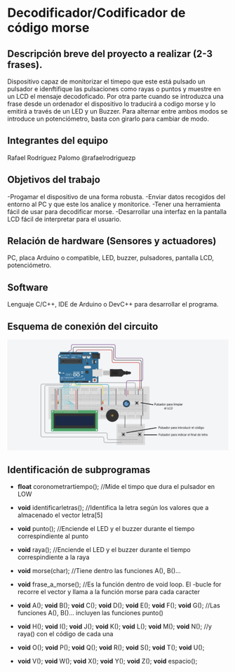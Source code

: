 # Decodificador/Codificador de código morse

## Descripción breve del proyecto a realizar (2-3 frases).

Dispositivo capaz de monitorizar el timepo que este está pulsado un pulsador e idenftifique las pulsaciones como rayas o puntos y muestre en un LCD el mensaje decodoficado. Por otra parte cuando se introduzca una frase desde un ordenador el dispositivo lo traducirá a codigo morse y lo emitirá a través de un LED y un Buzzer.
Para alternar entre ambos modos se introduce un potenciómetro, basta con girarlo para cambiar de modo.

## Integrantes del equipo

Rafael Rodríguez Palomo @rafaelrodriguezp

## Objetivos del trabajo

-Progamar el dispositivo de una forma robusta.
-Enviar datos recogidos del entorno al PC y que este los analice y monitorice.
-Tener una herramienta fácil de usar para decodificar morse.
-Desarrollar una interfaz en la pantalla LCD fácil de interpretar para el usuario.

## Relación de hardware (Sensores y actuadores)

PC, placa Arduino o compatible, LED, buzzer, pulsadores, pantalla LCD, potenciómetro.

## Software

Lenguaje C/C++, IDE de Arduino o DevC++ para desarrollar el programa.

## Esquema de conexión del circuito
![Esquema de Conexión](https://raw.githubusercontent.com/aigora/twA109_1920-controlador_audio/master/Esquema.jpg)

## Identificación de subprogramas

- **float** coronometrartiempo();              //Mide el timpo que dura el pulsador en LOW

- **void** identificarletras();                //Identifica la letra según los valores que a almacenado el vector letra[5]

- **void** punto();                            //Enciende el LED y el buzzer durante el tiempo correspindiente al punto

- **void** raya();                             //Enciende el LED y el buzzer durante el tiempo correspindiente a la raya

- **void** morse(char);                        //Tiene dentro las funciones A(), B()...

- **void** frase_a_morse();                    //Es la función dentro de void loop. El -bucle for recorre el vector y llama a la función morse para cada caracter

- **void** A(); **void** B(); **void** C(); **void** D(); **void** E(); **void** F(); **void** G();   //Las funciones A(), B()... incluyen las funciones punto()
- **void** H(); **void** I(); **void** J(); **void** K(); **void** L(); **void** M(); **void** N();   //y raya() con el código de cada una
- **void** O(); **void** P(); **void** Q(); **void** R(); **void** S(); **void** T(); **void** U();
- **void** V(); **void** W(); **void** X(); **void** Y(); **void** Z(); **void** espacio();
























